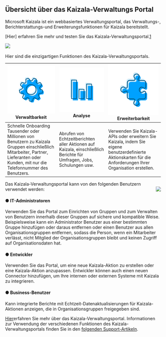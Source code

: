 ## <a name="kaizala-management-portal-overview"></a>Übersicht über das Kaizala-Verwaltungs Portal

Microsoft Kaizala ist ein webbasiertes Verwaltungsportal, das Verwaltungs-, Berichterstattungs-und Erweiterungsfunktionen für Kaizala bereitstellt.

 [Hier] erfahren Sie mehr und testen Sie das Kaizala-Verwaltungsportal.[1] 

[1]: https://manage.kaiza.la/

![](Images/Managment%20Portal.png)

Hier sind die einzigartigen Funktionen des Kaizala-Verwaltungsportals. 

| <a href="https://support.office.com/en-us/article/kaizala-groups-858bead0-f99b-4215-83c6-b8812bbe3edd?ui=en-US&rs=en-US&ad=US ">![](Images/Manageability.png)</a>Verwaltbarkeit | <a href="https://support.office.com/en-us/article/kaizala-reports-93e22838-5c18-4181-8d12-eca6c0b4019c?ui=en-US&rs=en-US&ad=US">![](Images/Analytics.png)</a>Analyse |<a href="https://docs.microsoft.com/en-us/kaizala/connectors/setup"> ![](Images/Extensibilty.png) </a> Erweiterbarkeit |
| ------------- | ------------- |------------- |
| Schnelle Onboarding Tausender oder Millionen von Benutzern zu Kaizala Gruppen einschließlich Mitarbeiter, Partner, Lieferanten oder Kunden, mit nur die Telefonnummer des Benutzers.|Abrufen von Echtzeitberichten aller Aktionen auf Kaizala, einschließlich Berichte für Umfragen, Jobs, Schulungen usw. |Verwenden Sie Kaizala-APIs oder erweitern Sie Kaizala, indem Sie eigene benutzerdefinierte Aktionskarten für die Anforderungen Ihrer Organisation erstellen.|

Das Kaizala-Verwaltungsportal kann von den folgenden Benutzern verwendet werden: <img align="right" src="Images/IT%20Administrator.PNG">

#### <a name="----it-administrators"></a>● IT-Administratoren
Verwenden Sie das Portal zum Einrichten von Gruppen und zum Verwalten von Benutzern innerhalb dieser Gruppen auf sichere und kompatible Weise. Beispielsweise kann ein Administrator Benutzer aus einer bestimmten Gruppe hinzufügen oder daraus entfernen oder einen Benutzer aus allen Organisationsgruppen entfernen, sodass die Person, wenn ein Mitarbeiter verlässt, nicht Mitglied der Organisationsgruppen bleibt und keinen Zugriff auf Organisationsdaten hat.
#### <a name="----developers"></a>● Entwickler
Verwenden Sie das Portal, um eine neue Kaizala-Aktion zu erstellen oder eine Kaizala-Aktion anzupassen. Entwickler können auch einen neuen Connector hinzufügen, um Ihre internen oder externen Systeme mit Kaizala zu integrieren.
#### <a name="----business-user"></a>● Business-Benutzer
Kann integrierte Berichte mit Echtzeit-Datenaktualisierungen für Kaizala-Aktionen anzeigen, die in Organisationsgruppen freigegeben sind.

[Hier](https://manage.kaiza.la/)erfahren Sie mehr über das Kaizala-Verwaltungsportal. Informationen zur Verwendung der verschiedenen Funktionen des Kaizala-Verwaltungsportals finden Sie in den [folgenden Support-Artikeln](https://support.office.com/en-us/article/About-Kaizala-Management-Portal-2046ddba-06fb-49c9-b6d6-a4777e8a556f?ui=en-US&rs=en-IN&ad=IN).
